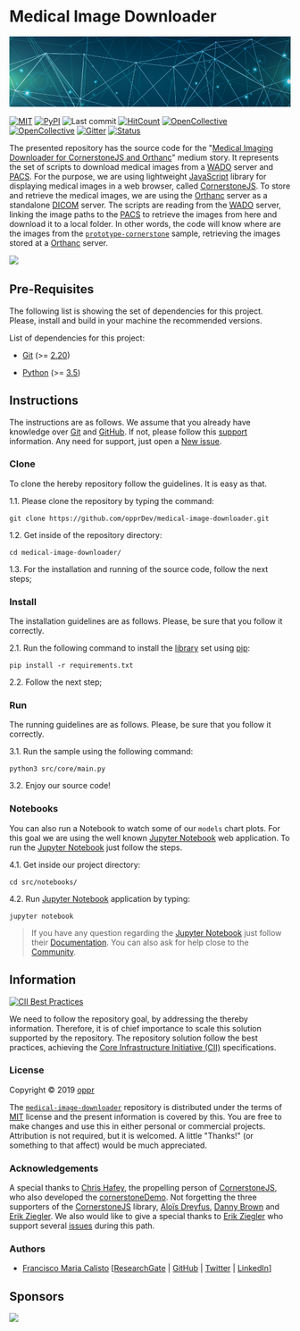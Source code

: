 # Medical Image Downloader

<img src="https://github.com/mida-project/meta/blob/master/banners/dataset-samples_1000x250.png?raw=true" />

[![MIT](https://flat.badgen.net/badge/license/MIT/blue)](https://github.com/opprDev/medical-image-downloader/blob/master/LICENSE)
[![PyPI](https://img.shields.io/pypi/v/python?style=flat-square)](https://pypi.org/)
![Last commit](https://img.shields.io/github/last-commit/opprDev/medical-image-downloader?style=flat-square)
[![HitCount](http://hits.dwyl.io/opprDev/medical-image-downloader.svg)](http://hits.dwyl.io/opprDev/medical-image-downloader)
[![OpenCollective](https://opencollective.com/oppr/backers/badge.svg?style=flat-square)](#backers)
[![OpenCollective](https://opencollective.com/oppr/sponsors/badge.svg?style=flat-square)](#sponsors)
[![Gitter](https://img.shields.io/gitter/room/gitterHQ/gitter.svg?style=flat-square)](https://gitter.im/opprTeam)
[![Status](https://flat.badgen.net/github/status/opprDev/medical-image-downloader)]()

The presented repository has the source code for the "[Medical Imaging Downloader for CornerstoneJS and Orthanc](https://medium.com/oppr/medical-imaging-downloader-for-cornerstonejs-and-orthanc-d08c3a508d9b)" medium story. It represents the set of scripts to download medical images from a [WADO](https://www.medicalconnections.co.uk/tags/WADO) server and [PACS](https://www.ncbi.nlm.nih.gov/pmc/articles/PMC1718393/). For the purpose, we are using lightweight [JavaScript](https://www.javascript.com/) library for displaying medical images in a web browser, called [CornerstoneJS](https://cornerstonejs.org/). To store and retrieve the medical images, we are using the [Orthanc](https://www.orthanc-server.com/) server as a standalone [DICOM](https://www.dicomlibrary.com/) server. The scripts are reading from the [WADO](https://www.medicalconnections.co.uk/tags/WADO) server, linking the image paths to the [PACS](https://www.ncbi.nlm.nih.gov/pmc/articles/PMC1718393/) to retrieve the images from here and download it to a local folder. In other words, the code will know where are the images from the [`prototype-cornerstone`](https://github.com/MIMBCD-UI/prototype-cornerstone/) sample, retrieving the images stored at a [Orthanc](https://www.orthanc-server.com/) server.

<a href="https://www.patreon.com/oppr" target="_blank">
<img src="https://c5.patreon.com/external/logo/become_a_patron_button@2x.png" width="160">
</a>

## Pre-Requisites

The following list is showing the set of dependencies for this project. Please, install and build in your machine the recommended versions.

List of dependencies for this project:

- [Git](https://git-scm.com/) (>= [2.20](https://raw.githubusercontent.com/git/git/master/Documentation/RelNotes/2.20.1.txt))

- [Python](https://www.python.org/) (>= [3.5](https://docs.python.org/3/))

## Instructions

The instructions are as follows. We assume that you already have knowledge over [Git](https://git-scm.com/) and [GitHub](https://github.com/). If not, please follow this [support](https://guides.github.com/activities/hello-world/) information. Any need for support, just open a [New issue](https://github.com/opprDev/medical-image-downloader/issues/new).

### Clone

To clone the hereby repository follow the guidelines. It is easy as that.

1.1. Please clone the repository by typing the command:

```
git clone https://github.com/opprDev/medical-image-downloader.git
```

1.2. Get inside of the repository directory:

```
cd medical-image-downloader/
```

1.3. For the installation and running of the source code, follow the next steps;

### Install

The installation guidelines are as follows. Please, be sure that you follow it correctly.

2.1. Run the following command to install the [library](https://pip.pypa.io/en/stable/user_guide/) set using [pip](https://pypi.org/project/pip/):

```
pip install -r requirements.txt
```

2.2. Follow the next step;

### Run

The running guidelines are as follows. Please, be sure that you follow it correctly.

3.1. Run the sample using the following command:

```
python3 src/core/main.py
```

3.2. Enjoy our source code!

### Notebooks

You can also run a Notebook to watch some of our `models` chart plots. For this goal we are using the well known [Jupyter Notebook](http://jupyter.org/) web application. To run the [Jupyter Notebook](http://jupyter.org/) just follow the steps.

4.1. Get inside our project directory:

```
cd src/notebooks/
```

4.2. Run [Jupyter Notebook](http://jupyter.org/) application by typing:

```
jupyter notebook
```

> If you have any question regarding the [Jupyter Notebook](http://jupyter.org/) just follow their [Documentation](http://jupyter.org/documentation). You can also ask for help close to the [Community](http://jupyter.org/community).

## Information

[![CII Best Practices](https://bestpractices.coreinfrastructure.org/projects/3172/badge)](https://bestpractices.coreinfrastructure.org/projects/3172)

We need to follow the repository goal, by addressing the thereby information. Therefore, it is of chief importance to scale this solution supported by the repository. The repository solution follow the best practices, achieving the [Core Infrastructure Initiative (CII)](https://bestpractices.coreinfrastructure.org/en/projects/3172) specifications.

### License

Copyright © 2019 [oppr](https://oppr.io)

The [`medical-image-downloader`](https://github.com/opprDev/medical-image-downloader) repository is distributed under the terms of [MIT](LICENSE) license and the present information is covered by this. You are free to make changes and use this in either personal or commercial projects. Attribution is not required, but it is welcomed. A little "Thanks!" (or something to that affect) would be much appreciated.

### Acknowledgements

A special thanks to [Chris Hafey](https://www.linkedin.com/in/chafey/), the propelling person of [CornerstoneJS](https://cornerstonejs.org/), who also developed the [cornerstoneDemo](https://github.com/chafey/cornerstoneDemo). Not forgetting the three supporters of the [CornerstoneJS](https://cornerstonejs.org/) library, [Aloïs Dreyfus](https://www.linkedin.com/in/alois-dreyfus), [Danny Brown](http://dannyrb.com/) and [Erik Ziegler](https://www.npmjs.com/~swederik). We also would like to give a special thanks to [Erik Ziegler](https://www.npmjs.com/~swederik) who support several [issues](https://groups.google.com/forum/#!forum/cornerstone-platform) during this path.

### Authors

- [Francisco Maria Calisto](http://www.franciscocalisto.me/) [[ResearchGate](https://www.researchgate.net/profile/Francisco_Maria_Calisto) | [GitHub](https://github.com/FMCalisto) | [Twitter](https://twitter.com/FMCalisto) | [LinkedIn](https://www.linkedin.com/in/fmcalisto/)]

## Sponsors

<a href="https://opencollective.com/oppr" target="_blank">
<img src="https://opencollective.com/oppr/tiers/backer.svg" width="220">
</a>

